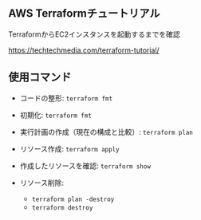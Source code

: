 ## AWS Terraformチュートリアル
TerraformからEC2インスタンスを起動するまでを確認

https://techtechmedia.com/terraform-tutorial/

## 使用コマンド
- コードの整形: `terraform fmt`
- 初期化: `terraform fmt`
- 実行計画の作成（現在の構成と比較）: `terraform plan`
- リソース作成: `terraform apply`
- 作成したリソースを確認: `terraform show`

- リソース削除:
  - `terraform plan -destroy` 
  - `terraform destroy`